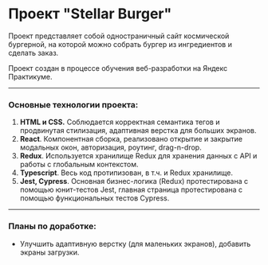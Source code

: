 # Проект "Stellar Burger"

Проект представляет собой одностраничный сайт космической бургерной, на которой можно собрать бургер из ингредиентов и сделать заказ.

Проект создан в процессе обучения веб-разработки на Яндекс Практикуме.

------

### Основные технологии проекта:
1. **HTML и CSS.** Соблюдается корректная семантика тегов и продвинутая стилизация, адаптивная верстка для больших экранов.
2. **React**. Компонентная сборка, реализовано открытие и закрытие модальных окон, авторизация, роутинг, drag-n-drop.
3. **Redux**. Используется хранилище Redux для хранения данных с API и работы с глобальным контекстом.
4. **Typescript**. Весь код протипизован, в т.ч. и Redux хранилище.
5. **Jest, Cypress**. Основная бизнес-логика (Redux) протестирована с помощью юнит-тестов Jest, главная страница протестирована с помощью функциональных тестов Cypress.

------

### Планы по доработке:
* Улучшить адаптивную верстку (для маленьких экранов), добавить экраны загрузки.






